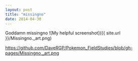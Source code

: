 ```yaml
---
layout: post
title: "missingno"
date: 2014-04-30
---
```

Goddamn missingno
![My helpful screenshot]({{ site.url }}/Missingno._art.png)

https://github.com/DaveRGP/Pokemon_FieldStudies/blob/gh-pages/Missingno._art.png
